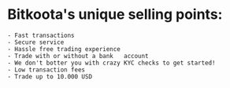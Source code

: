 # Bitkoota's unique selling points: 

    - Fast transactions 
    - Secure service 
    - Hassle free trading experience 
    - Trade with or without a bank   account 
    - We don't botter you with crazy KYC checks to get started! 
    - Low transaction fees
    - Trade up to 10.000 USD